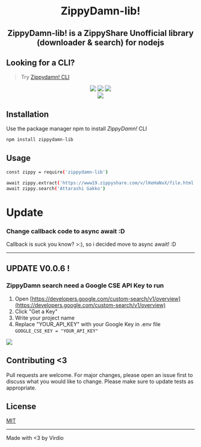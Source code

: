 <h1 align="center"> ZippyDamn-lib!</h1>

<h2 align="center">
ZippyDamn-lib! is a ZippyShare Unofficial library (downloader & search) for nodejs</h2>

## Looking for a CLI?
> Try [Zippydamn! CLI](https://www.npmjs.com/package/zippydamn)

<div align="center">
    <img src="https://img.shields.io/github/forks/diosamuel/zippydamn-lib?style=for-the-badge">
    <img src="https://img.shields.io/github/stars/diosamuel/zippydamn-lib?style=for-the-badge">
    <img src="https://img.shields.io/github/license/diosamuel/zippydamn-lib?style=for-the-badge">
</div>

<div align="center">
<img src="https://nodei.co/npm/zippydamn-lib.png">
</div>

## Installation

Use the package manager npm to install _ZippyDamn!_ CLI

```bash
npm install zippydamn-lib
```

## Usage

```bash
const zippy = require('zippydamn-lib')

await zippy.extract('https://www19.zippyshare.com/v/lKeHaNxX/file.html')
await zippy.search('Attarashi Gakko')

```

# Update

### Change callback code to async await :D
Callback is suck you know? >:), so i decided move to async await! :D

---
## UPDATE V0.0.6 !
### ZippyDamn search need a Google CSE API Key to run
1. Open [https://developers.google.com/custom-search/v1/overview](https://developers.google.com/custom-search/v1/overview)
2. Click "Get a Key"
3. Write your project name
4. Replace "YOUR_API_KEY" with your Google Key in .env file
  ```GOOGLE_CSE_KEY = "YOUR_API_KEY"```

![](./tutorial.gif)

## Contributing <3
Pull requests are welcome. For major changes, please open an issue first to discuss what you would like to change.
Please make sure to update tests as appropriate.

## License
[MIT](https://choosealicense.com/licenses/mit/)

---

Made with <3 by Virdio
